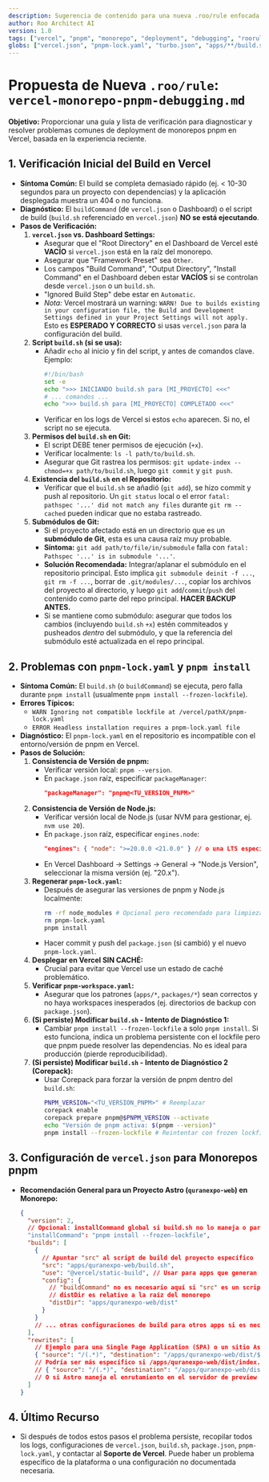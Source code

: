 ```yaml
---
description: Sugerencia de contenido para una nueva .roo/rule enfocada en el debugging de deployments de monorepos pnpm en Vercel.
author: Roo Architect AI
version: 1.0
tags: ["vercel", "pnpm", "monorepo", "deployment", "debugging", "roorules-suggestion"]
globs: ["vercel.json", "pnpm-lock.yaml", "turbo.json", "apps/**/build.sh"]
---
```


# Propuesta de Nueva `.roo/rule`: `vercel-monorepo-pnpm-debugging.md`

**Objetivo:** Proporcionar una guía y lista de verificación para diagnosticar y resolver problemas comunes de deployment de monorepos pnpm en Vercel, basada en la experiencia reciente.

## 1. Verificación Inicial del Build en Vercel

*   **Síntoma Común:** El build se completa demasiado rápido (ej. < 10-30 segundos para un proyecto con dependencias) y la aplicación desplegada muestra un 404 o no funciona.
*   **Diagnóstico:** El `buildCommand` (de `vercel.json` o Dashboard) o el script de build (`build.sh` referenciado en `vercel.json`) **NO se está ejecutando**.
*   **Pasos de Verificación:**
    1.  **`vercel.json` vs. Dashboard Settings:**
        *   Asegurar que el "Root Directory" en el Dashboard de Vercel esté **VACÍO** si `vercel.json` está en la raíz del monorepo.
        *   Asegurar que "Framework Preset" sea `Other`.
        *   Los campos "Build Command", "Output Directory", "Install Command" en el Dashboard deben estar **VACÍOS** si se controlan desde `vercel.json` o un `build.sh`.
        *   "Ignored Build Step" debe estar en `Automatic`.
        *   *Nota:* Vercel mostrará un warning: `WARN! Due to builds existing in your configuration file, the Build and Development Settings defined in your Project Settings will not apply.` Esto es **ESPERADO Y CORRECTO** si usas `vercel.json` para la configuración del build.
    2.  **Script `build.sh` (si se usa):**
        *   Añadir `echo` al inicio y fin del script, y antes de comandos clave. Ejemplo:
            ```bash
            #!/bin/bash
            set -e
            echo ">>> INICIANDO build.sh para [MI_PROYECTO] <<<"
            # ... comandos ...
            echo ">>> build.sh para [MI_PROYECTO] COMPLETADO <<<"
            ```
        *   Verificar en los logs de Vercel si estos `echo` aparecen. Si no, el script no se ejecuta.
    3.  **Permisos del `build.sh` en Git:**
        *   El script DEBE tener permisos de ejecución (`+x`).
        *   Verificar localmente: `ls -l path/to/build.sh`.
        *   Asegurar que Git rastrea los permisos: `git update-index --chmod=+x path/to/build.sh`, luego `git commit` y `git push`.
    4.  **Existencia del `build.sh` en el Repositorio:**
        *   Verificar que el `build.sh` se añadió (`git add`), se hizo commit y push al repositorio. Un `git status` local o el error `fatal: pathspec '...' did not match any files` durante `git rm --cached` pueden indicar que no estaba rastreado.
    5.  **Submódulos de Git:**
        *   Si el proyecto afectado está en un directorio que es un **submódulo de Git**, esta es una causa raíz muy probable.
        *   **Síntoma:** `git add path/to/file/in/submodule` falla con `fatal: Pathspec '...' is in submodule '...'`.
        *   **Solución Recomendada:** Integrar/aplanar el submódulo en el repositorio principal. Esto implica `git submodule deinit -f ...`, `git rm -f ...`, borrar de `.git/modules/...`, copiar los archivos del proyecto al directorio, y luego `git add`/`commit`/`push` del contenido como parte del repo principal. **HACER BACKUP ANTES.**
        *   Si se mantiene como submódulo: asegurar que todos los cambios (incluyendo `build.sh` `+x`) estén commiteados y pusheados *dentro* del submódulo, y que la referencia del submódulo esté actualizada en el repo principal.

## 2. Problemas con `pnpm-lock.yaml` y `pnpm install`

*   **Síntoma Común:** El `build.sh` (o `buildCommand`) se ejecuta, pero falla durante `pnpm install` (usualmente `pnpm install --frozen-lockfile`).
*   **Errores Típicos:**
    *   `WARN Ignoring not compatible lockfile at /vercel/pathX/pnpm-lock.yaml`
    *   `ERROR Headless installation requires a pnpm-lock.yaml file`
*   **Diagnóstico:** El `pnpm-lock.yaml` en el repositorio es incompatible con el entorno/versión de pnpm en Vercel.
*   **Pasos de Solución:**
    1.  **Consistencia de Versión de pnpm:**
        *   Verificar versión local: `pnpm --version`.
        *   En `package.json` raíz, especificar `packageManager`:
            ```json
            "packageManager": "pnpm@<TU_VERSION_PNPM>"
            ```
    2.  **Consistencia de Versión de Node.js:**
        *   Verificar versión local de Node.js (usar NVM para gestionar, ej. `nvm use 20`).
        *   En `package.json` raíz, especificar `engines.node`:
            ```json
            "engines": { "node": ">=20.0.0 <21.0.0" } // o una LTS específica
            ```
        *   En Vercel Dashboard -> Settings -> General -> "Node.js Version", seleccionar la misma versión (ej. "20.x").
    3.  **Regenerar `pnpm-lock.yaml`:**
        *   Después de asegurar las versiones de pnpm y Node.js localmente:
            ```bash
            rm -rf node_modules # Opcional pero recomendado para limpieza total
            rm pnpm-lock.yaml
            pnpm install
            ```
        *   Hacer commit y push del `package.json` (si cambió) y el nuevo `pnpm-lock.yaml`.
    4.  **Desplegar en Vercel SIN CACHÉ:**
        *   Crucial para evitar que Vercel use un estado de caché problemático.
    5.  **Verificar `pnpm-workspace.yaml`:**
        *   Asegurar que los patrones (`apps/*`, `packages/*`) sean correctos y no haya workspaces inesperados (ej. directorios de backup con `package.json`).
    6.  **(Si persiste) Modificar `build.sh` - Intento de Diagnóstico 1:**
        *   Cambiar `pnpm install --frozen-lockfile` a solo `pnpm install`. Si esto funciona, indica un problema persistente con el lockfile pero que pnpm puede resolver las dependencias. No es ideal para producción (pierde reproducibilidad).
    7.  **(Si persiste) Modificar `build.sh` - Intento de Diagnóstico 2 (Corepack):**
        *   Usar Corepack para forzar la versión de pnpm dentro del `build.sh`:
            ```bash
            PNPM_VERSION="<TU_VERSION_PNPM>" # Reemplazar
            corepack enable
            corepack prepare pnpm@$PNPM_VERSION --activate
            echo "Versión de pnpm activa: $(pnpm --version)"
            pnpm install --frozen-lockfile # Reintentar con frozen lockfile
            ```

## 3. Configuración de `vercel.json` para Monorepos pnpm

*   **Recomendación General para un Proyecto Astro (`quranexpo-web`) en Monorepo:**
    ```json
    {
      "version": 2,
      // Opcional: installCommand global si build.sh no lo maneja o para setup inicial
      "installCommand": "pnpm install --frozen-lockfile",
      "builds": [
        {
          // Apuntar "src" al script de build del proyecto específico
          "src": "apps/quranexpo-web/build.sh",
          "use": "@vercel/static-build", // Usar para apps que generan output estático
          "config": {
            // "buildCommand" no es necesario aquí si "src" es un script ejecutable
            // distDir es relativo a la raíz del monorepo
            "distDir": "apps/quranexpo-web/dist"
          }
        }
        // ... otras configuraciones de build para otros apps si es necesario ...
      ],
      "rewrites": [
        // Ejemplo para una Single Page Application (SPA) o un sitio Astro
        { "source": "/(.*)", "destination": "/apps/quranexpo-web/dist/$1" }
        // Podría ser más específico si /apps/quranexpo-web/dist/index.html es el entrypoint:
        // { "source": "/(.*)", "destination": "/apps/quranexpo-web/dist/index.html" }
        // O si Astro maneja el enrutamiento en el servidor de preview (menos común para static-build)
      ]
    }
    ```

## 4. Último Recurso
*   Si después de todos estos pasos el problema persiste, recopilar todos los logs, configuraciones de `vercel.json`, `build.sh`, `package.json`, `pnpm-lock.yaml`, y contactar al **Soporte de Vercel**. Puede haber un problema específico de la plataforma o una configuración no documentada necesaria.